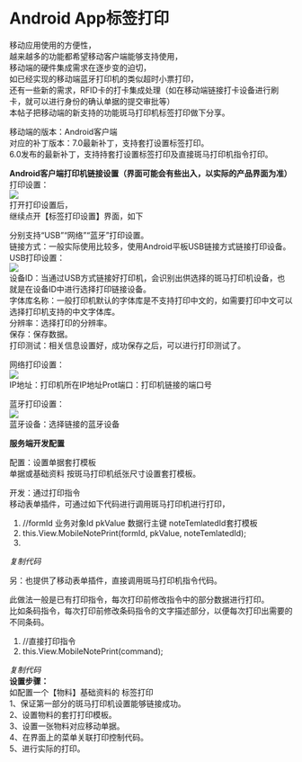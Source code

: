 # Android App标签打印

 移动应用使用的方便性，  
越来越多的功能都希望移动客户端能够支持使用，  
移动端的硬件集成需求在逐步变的迫切，  
如已经实现的移动端蓝牙打印机的类似超时小票打印，  
还有一些新的需求，RFID卡的打卡集成处理（如在移动端链接打卡设备进行刷卡，就可以进行身份的确认单据的提交审批等）  
本帖子把移动端的新支持的功能斑马打印机标签打印做下分享。  
  
移动端的版本：Android客户端  
对应的补丁版本：7.0最新补丁，支持套打设置标签打印。  
6.0发布的最新补丁，支持持套打设置标签打印及直接斑马打印机指令打印。  
  
**Android客户端打印机链接设置（界面可能会有些出入，以实际的产品界面为准）**  
打印设置：  
![](http://clubimg.kingdee.com/club/attachments/forum/201709/25/1506308861jrrqbpjgpo0r90sedh5rqdsr69btieer.png)  
打开打印设置后，  
继续点开【标签打印设置】界面，如下  
  
分别支持“USB”“网络”“蓝牙”打印设置。  
链接方式：一般实际使用比较多，使用Android平板USB链接方式链接打印设备。  
USB打印设置：  
![](http://clubimg.kingdee.com/club/attachments/forum/201710/10/1507603431kt7vivi7t9mvz99jutuzm44g66cocoj4.png)  
设备ID：当通过USB方式链接好打印机，会识别出供选择的斑马打印机设备，也就是在设备ID中进行选择打印链接设备。  
字体库名称：一般打印机默认的字体库是不支持打印中文的，如需要打印中文可以选择打印机支持的中文字体库。  
分辨率：选择打印的分辨率。  
保存：保存数据。  
打印测试：相关信息设置好，成功保存之后，可以进行打印测试了。  
  
  
网络打印设置：  
![](http://clubimg.kingdee.com/club/attachments/forum/201710/10/1507603567or2f99w7kkwr91mbzk2w257w9z522272.png)  
IP地址：打印机所在IP地址Prot端口：打印机链接的端口号  
  
蓝牙打印设置：  
![](http://clubimg.kingdee.com/club/attachments/forum/201710/10/1507606024hq1j0umm30euhbnuube2o7qejh7kxjne.png)  
蓝牙设备：选择链接的蓝牙设备  
  
  
**服务端开发配置**  
  
配置：设置单据套打模板  
单据或基础资料 按斑马打印机纸张尺寸设置套打模板。  
  
开发：通过打印指令  
移动表单插件，可通过如下代码进行调用斑马打印机进行打印，  
  


1. //formId 业务对象Id pkValue 数据行主键 noteTemlatedId套打模板 
2. this.View.MobileNotePrint\(formId, pkValue, noteTemlatedId\); 
3. 
_复制代码_  
  
另：也提供了移动表单插件，直接调用斑马打印机指令代码。  
  
此做法一般是已有打印指令，每次打印前修改指令中的部分数据进行打印。  
比如条码指令，每次打印前修改条码指令的文字描述部分，以便每次打印出需要的不同条码。  


1. //直接打印指令 
2. this.View.MobileNotePrint\(command\);

_复制代码_  
**设置步骤：**  
如配置一个【物料】基础资料的 标签打印  
1、保证第一部分的斑马打印机设置能够链接成功。  
2、设置物料的套打打印模板。  
3、设置一张物料对应移动单据。  
4、在界面上的菜单关联打印控制代码。  
5、进行实际的打印。

